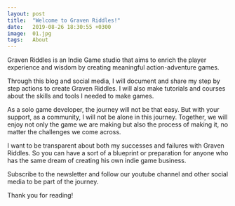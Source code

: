 ```yaml
---
layout: post
title:  "Welcome to Graven Riddles!"
date:   2019-08-26 18:30:55 +0300
image:  01.jpg
tags:   About
---
```

Graven Riddles is an Indie Game studio that aims to enrich the player experience and wisdom by creating meaningful action-adventure games.

Through this blog and social media, I will document and share my step by step actions to create Graven Riddles. I  will also make tutorials and courses about the skills and tools I needed to make games.
 
As a solo game developer, the journey will not be that easy. But with your support, as a community, I will not be alone in this journey. Together, we will enjoy not only the game we are making but also the process of making it, no matter the challenges we come across.

I want to be transparent about both my successes and failures with Graven Riddles.  So you can have a sort of a blueprint or preparation for anyone who has the same dream of creating his own indie game business.

Subscribe to the newsletter and follow our youtube channel and other social media to be part of the journey.

Thank you for reading!